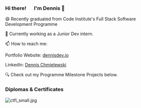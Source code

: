 
### Hi there! <img src="https://media.giphy.com/media/hvRJCLFzcasrR4ia7z/giphy.gif" width="17"> I'm Dennis 🧔


😄 Recently graduated from Code Institute's Full Stack Software Development Programme
   
🌱 Currently working as a Junior Dev intern.

📫 How to reach me: 

Portfolio Website: [dennisdev.io](http://dennisdev.io)

LinkedIn: [Dennis Chmielewski](https://www.linkedin.com/in/dennischmielewski/)

🔍 Check out my Programme Milestone Projects below.


### Diplomas & Certificates


![ctfl_small.jpg](https://github.com/tetrapak-dev/tetrapak-dev/blob/main/ctfl_small.jpg)

<!--
**tetrapak-dev/tetrapak-dev** is a ✨ _special_ ✨ repository because its `README.md` (this file) appears on your GitHub profile.

Here are some ideas to get you started:

- 🔭 I’m currently working on ...

- 👯 I’m looking to collaborate on ...
- 🤔 I’m looking for help with ...
- 💬 Ask me about ...
- 📫 How to reach me: ...
- 😄 Pronouns: ...
- ⚡ Fun fact: ...
-->
